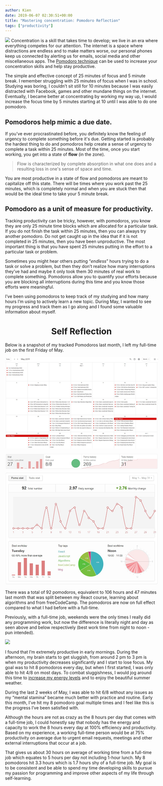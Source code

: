 ```yaml
---
author: Kien
date: 2019-06-07 02:30:51+00:00
title: "Mastering concentration: Pomodoro Reflection"
tags: ["productivity"]
---
```


![](https://images.unsplash.com/photo-1434030216411-0b793f4b4173?ixlib=rb-1.2.1&ixid=eyJhcHBfaWQiOjEyMDd9&auto=format&fit=crop&w=1950&q=80)
Concentration is a skill that takes time to develop; we live in an era where everything competes for our attention. The internet is a space where distractions are endless and to make matters worse, our personal phones keep us connected by alerting us for emails, social media and other miscellaneous apps. The [Pomodoro technique](/pomodoro-technique/) can be used to increase your concentration skills and help stay productive.

The simple and effective concept of 25 minutes of focus and 5 minute break. I remember struggling with 25 minutes of focus when I was in school. Studying was boring, I couldn’t sit still for 10 minutes because I was easily distracted with Facebook, games and other mundane things on the internet. Eventually, I became better at concentrating by working my way up, I would increase the focus time by 5 minutes starting at 10 until I was able to do one pomodoro.

## **Pomodoros help mimic a due date.**

If you’ve ever procrastinated before, you definitely know the feeling of urgency to complete something before it's due. Getting started is probably the hardest thing to do and pomodoros help create a sense of urgency to complete a task within 25 minutes. Most of the time, once you start working, you get into a state of **flow** (in the zone).

<blockquote>Flow is characterized by complete absorption in what one does and a resulting loss in one's sense of space and time.</blockquote>

You are most productive in a state of flow and pomodoros are meant to capitalize off this state. There will be times where you work past the 25 minutes, which is completely normal and when you are stuck then that would be the ideal time to take your 5 minute break.

## **Pomodoro as a unit of measure for productivity.**

Tracking productivity can be tricky, however, with pomodoros, you know they are only 25 minute time blocks which are allocated for a particular task. If you do not finish the task within 25 minutes, then you can always try another pomodoro. Do not get caught up in the idea that if it is not completed in 25 minutes, then you have been unproductive. The most important thing is that you have spent 25 minutes putting in the effort to a particular task or problem.

Sometimes you might hear others putting “_endless_” hours trying to do a task or solve a problem, but then they don’t realize how many interruptions they’ve had and maybe it only took them 30 minutes of real work to complete something. Pomodoros allow you to quantify your efforts because you are blocking all interruptions during this time and you know those efforts were meaningful.

I’ve been using pomodoros to keep track of my studying and how many hours I’m using to actively learn a new topic. During May, I wanted to see my progress and track them as I go along and I found some valuable information about myself.

# <center>**Self Reflection**

Below is a snapshot of my tracked Pomodoros last month, I left my full-time job on the first Friday of May.

![](./calendar.jpg)

![](./92pomo.jpg)

There was a total of 92 pomodoros, equivalent to 106 hours and 47 minutes last month that was split between my React course, learning about algorithms and from freeCodeCamp. The pomodoros are now on full effect compared to what I had before with a full-time.

Previously, with a full-time job, weekends were the only times I really did any programming work, but now the difference is literally night and day as seen above and below respectively (best work time from night to noon - pun intended).

![](/pomoft.png)

I found that I’m extremely productive in early mornings. During the afternoon, my brain starts to get sluggish, from around 2 pm to 3 pm is when my productivity decreases significantly and I start to lose focus. My goal was to hit 8 pomodoros every day, but when I first started, I was only able to hit 4/8 on most days. To combat sluggishness, I would jog around this time to [increase my energy levels](/managing-energy/) and to enjoy the beautiful summer weather.

During the last 2 weeks of May, I was able to hit 6/8 without any issues as my “mental stamina” became much better with practice and routine. Early this month, I’ve hit my 8 pomodoro goal multiple times and I feel like this is the progress I’ve been satisfied with.

Although the hours are not as crazy as the 8 hours per day that comes with a full-time job, I could honestly say that nobody has the energy and capacity to work the 8 hours every day at 100% efficiency and productivity. Based on my experience, a working full-time person would be at 75% productivity on average due to urgent email requests, meetings and other external interruptions that occur at a job.

That gives us about 30 hours on average of working time from a full-time job which equates to 5 hours per day not including 1-hour lunch. My 8 pomodoros hit 3.3 hours which is 1.7 hours shy of a full-time job. My goal is to be consistent and be able to spend my time developing skills to pursue my passion for programming and improve other aspects of my life through self-learning.
